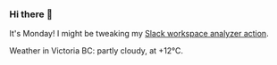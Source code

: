 ### Hi there :wave:

It's Monday! I might be tweaking my [Slack workspace analyzer action](https://github.com/bewuethr/slack-analyzer).

Weather in Victoria BC: partly cloudy, at +12°C.
